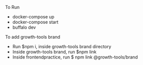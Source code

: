 To Run

- docker-compose up
- docker-compose start
- buffalo dev

To add growth-tools brand

- Run \$npm i, inside growth-tools brand directory
- Inside growth-tools brand, run \$npm link
- Inside frontendpractice, run \$ npm link @growth-tools/brand

